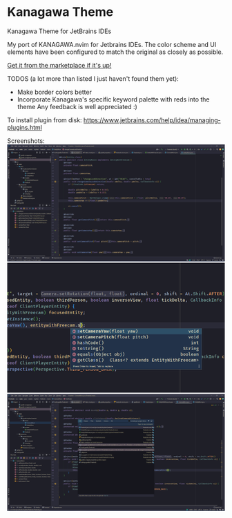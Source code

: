# Kanagawa Theme
Kanagawa Theme for JetBrains IDEs

My port of KANAGAWA.nvim for Jetbrains IDEs. The color scheme and UI elements have been configured to match the original as closely as possible.

[Get it from the marketplace if it's up!](https://plugins.jetbrains.com/plugin/19539-kanagawa-theme)

TODOS (a lot more than listed I just haven't found them yet):

- Make border colors better
- Incorporate Kanagawa's specific keyword palette with reds into the theme
Any feedback is well appreciated :)

To install plugin from disk:
https://www.jetbrains.com/help/idea/managing-plugins.html

Screenshots:
![Sample Code Window](screenshots/Screenshot%202022-07-15%20215122.png)
![Code Completion](screenshots/Screenshot%202022-07-15%20215614.png)
![Search Everything Window](screenshots/Screenshot%202022-07-15%20215657.png)

